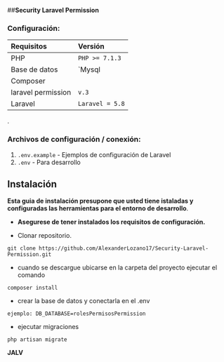  
##**Security Laravel Permission**


### Configuración:
| Requisitos   			| Versión    			        |
| :------------- 		| :--------- 			        |
| PHP  					| `PHP >= 7.1.3`				|
| Base de datos         | `Mysql | Postgresql`		    | 
| Composer              |                               |
| laravel permission    | `v.3`                         |
| Laravel               | `Laravel = 5.8`               |

.

### Archivos de configuración / conexión:

1. `.env.example` - Ejemplos de configuración de Laravel
2. `.env` - Para desarrollo


Instalación
-----------
__Esta guia de instalación presupone que usted tiene istaladas y configuradas las herramientas para el entorno de desarrollo__.

* __Asegurese de tener instalados los requisitos de configuración.__

* Clonar repositorio.

~~~~~~~~~~~~~~~~~~~~~~~~~~~~~~~~~~~~~~~~~~~~~~~~~~~~~~~~~~~~~~~~~~~~~~~~~~~~~~~~
git clone https://github.com/AlexanderLozano17/Security-Laravel-Permission.git
~~~~~~~~~~~~~~~~~~~~~~~~~~~~~~~~~~~~~~~~~~~~~~~~~~~~~~~~~~~~~~~~~~~~~~~~~~~~~~~~

* cuando se descargue ubicarse en la carpeta del proyecto ejecutar el comando

~~~~~~~~~~~~~~~~~~~~~~~~~~~~~~~~~~~~~~~~~~~~~~~~~~~~~~~~~~~~~~~~~~~~~~~~~~~~~~~~
composer install
~~~~~~~~~~~~~~~~~~~~~~~~~~~~~~~~~~~~~~~~~~~~~~~~~~~~~~~~~~~~~~~~~~~~~~~~~~~~~~~~

* crear la base de datos y conectarla en el .env

~~~~~~~~~~~~~~~~~~~~~~~~~~~~~~~~~~~~~~~~~~~~~~~~~~~~~~~~~~~~~~~~~~~~~~~~~~~~~~~~
ejemplo: DB_DATABASE=rolesPermisosPermission
~~~~~~~~~~~~~~~~~~~~~~~~~~~~~~~~~~~~~~~~~~~~~~~~~~~~~~~~~~~~~~~~~~~~~~~~~~~~~~~~

* ejecutar migraciones

~~~~~~~~~~~~~~~~~~~~~~~~~~~~~~~~~~~~~~~~~~~~~~~~~~~~~~~~~~~~~~~~~~~~~~~~~~~~~~~~
php artisan migrate
~~~~~~~~~~~~~~~~~~~~~~~~~~~~~~~~~~~~~~~~~~~~~~~~~~~~~~~~~~~~~~~~~~~~~~~~~~~~~~~~

__JALV__
